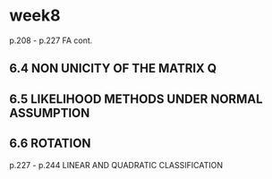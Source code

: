 # week8
p.208 - p.227 FA cont.

## 6.4 NON UNICITY OF THE MATRIX Q

## 6.5 LIKELIHOOD METHODS UNDER NORMAL ASSUMPTION

## 6.6 ROTATION

p.227 - p.244 LINEAR AND QUADRATIC CLASSIFICATION 

